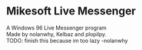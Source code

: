 # Mikesoft Live Messenger
A Windows 96 Live Messenger program<br>
Made by nolanwhy, Kelbaz and plopilpy.<br>
TODO: finish this because im too lazy -nolanwhy
